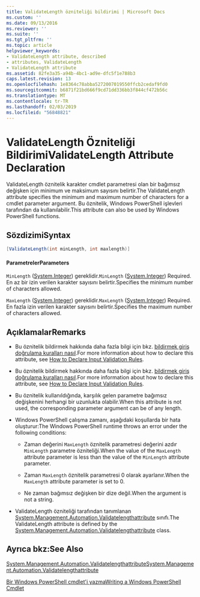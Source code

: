 ```yaml
---
title: ValidateLength özniteliği bildirimi | Microsoft Docs
ms.custom: ''
ms.date: 09/13/2016
ms.reviewer: ''
ms.suite: ''
ms.tgt_pltfrm: ''
ms.topic: article
helpviewer_keywords:
- ValidateLength attribute, described
- attributes, ValidateLength
- ValidateLength attribute
ms.assetid: 82fe3a35-a94b-4bc1-ad9e-dfc5f1e788b3
caps.latest.revision: 13
ms.openlocfilehash: 1e8364c78abba5272007019550ffcb2cedaf9fd0
ms.sourcegitcommit: b6871f21bd666f9cd71dd336bb3f844cf472b56c
ms.translationtype: MT
ms.contentlocale: tr-TR
ms.lasthandoff: 02/03/2019
ms.locfileid: "56848821"
---
```

# <a name="validatelength-attribute-declaration"></a><span data-ttu-id="5c33c-102">ValidateLength Özniteliği Bildirimi</span><span class="sxs-lookup"><span data-stu-id="5c33c-102">ValidateLength Attribute Declaration</span></span>

<span data-ttu-id="5c33c-103">ValidateLength öznitelik karakter cmdlet parametresi olan bir bağımsız değişken için minimum ve maksimum sayısını belirtir.</span><span class="sxs-lookup"><span data-stu-id="5c33c-103">The ValidateLength attribute specifies the minimum and maximum number of characters for a cmdlet parameter argument.</span></span> <span data-ttu-id="5c33c-104">Bu öznitelik, Windows PowerShell işlevleri tarafından da kullanılabilir.</span><span class="sxs-lookup"><span data-stu-id="5c33c-104">This attribute can also be used by Windows PowerShell functions.</span></span>

## <a name="syntax"></a><span data-ttu-id="5c33c-105">Sözdizimi</span><span class="sxs-lookup"><span data-stu-id="5c33c-105">Syntax</span></span>

```csharp
[ValidateLength(int minLength, int maxlength)]
```

#### <a name="parameters"></a><span data-ttu-id="5c33c-106">Parametreler</span><span class="sxs-lookup"><span data-stu-id="5c33c-106">Parameters</span></span>

<span data-ttu-id="5c33c-107">`MinLength` ([System.Integer](/dotnet/api/System.Integer)) gereklidir.</span><span class="sxs-lookup"><span data-stu-id="5c33c-107">`MinLength` ([System.Integer](/dotnet/api/System.Integer)) Required.</span></span> <span data-ttu-id="5c33c-108">En az bir izin verilen karakter sayısını belirtir.</span><span class="sxs-lookup"><span data-stu-id="5c33c-108">Specifies the minimum number of characters allowed.</span></span>

<span data-ttu-id="5c33c-109">`MaxLength` ([System.Integer](/dotnet/api/System.Integer)) gereklidir.</span><span class="sxs-lookup"><span data-stu-id="5c33c-109">`MaxLength` ([System.Integer](/dotnet/api/System.Integer)) Required.</span></span> <span data-ttu-id="5c33c-110">En fazla izin verilen karakter sayısını belirtir.</span><span class="sxs-lookup"><span data-stu-id="5c33c-110">Specifies the maximum number of characters allowed.</span></span>

## <a name="remarks"></a><span data-ttu-id="5c33c-111">Açıklamalar</span><span class="sxs-lookup"><span data-stu-id="5c33c-111">Remarks</span></span>

- <span data-ttu-id="5c33c-112">Bu öznitelik bildirmek hakkında daha fazla bilgi için bkz. [bildirmek giriş doğrulama kuralları nasıl](http://msdn.microsoft.com/en-us/544c2100-62ba-4be4-b2a2-cc0d4e4fc45b).</span><span class="sxs-lookup"><span data-stu-id="5c33c-112">For more information about how to declare this attribute, see [How to Declare Input Validation Rules](http://msdn.microsoft.com/en-us/544c2100-62ba-4be4-b2a2-cc0d4e4fc45b).</span></span>
- <span data-ttu-id="5c33c-113">Bu öznitelik bildirmek hakkında daha fazla bilgi için bkz. [bildirmek giriş doğrulama kuralları nasıl](http://msdn.microsoft.com/en-us/544c2100-62ba-4be4-b2a2-cc0d4e4fc45b).</span><span class="sxs-lookup"><span data-stu-id="5c33c-113">For more information about how to declare this attribute, see [How to Declare Input Validation Rules](http://msdn.microsoft.com/en-us/544c2100-62ba-4be4-b2a2-cc0d4e4fc45b).</span></span>

- <span data-ttu-id="5c33c-114">Bu öznitelik kullanıldığında, karşılık gelen parametre bağımsız değişkenini herhangi bir uzunlukta olabilir.</span><span class="sxs-lookup"><span data-stu-id="5c33c-114">When this attribute is not used, the corresponding parameter argument can be of any length.</span></span>

- <span data-ttu-id="5c33c-115">Windows PowerShell çalışma zamanı, aşağıdaki koşullarda bir hata oluşturur:</span><span class="sxs-lookup"><span data-stu-id="5c33c-115">The Windows PowerShell runtime throws an error under the following conditions:</span></span>

    - <span data-ttu-id="5c33c-116">Zaman değerini `MaxLength` öznitelik parametresi değerini azdır `MinLength` parametre özniteliği.</span><span class="sxs-lookup"><span data-stu-id="5c33c-116">When the value of the `MaxLength` attribute parameter is less than the value of the `MinLength` attribute parameter.</span></span>

    - <span data-ttu-id="5c33c-117">Zaman `MaxLength` öznitelik parametresi 0 olarak ayarlanır.</span><span class="sxs-lookup"><span data-stu-id="5c33c-117">When the `MaxLength` attribute parameter is set to 0.</span></span>

    - <span data-ttu-id="5c33c-118">Ne zaman bağımsız değişken bir dize değil.</span><span class="sxs-lookup"><span data-stu-id="5c33c-118">When the argument is not a string.</span></span>

- <span data-ttu-id="5c33c-119">ValidateLength özniteliği tarafından tanımlanan [System.Management.Automation.Validatelengthattribute](/dotnet/api/System.Management.Automation.ValidateLengthAttribute) sınıfı.</span><span class="sxs-lookup"><span data-stu-id="5c33c-119">The ValidateLength attribute is defined by the [System.Management.Automation.Validatelengthattribute](/dotnet/api/System.Management.Automation.ValidateLengthAttribute) class.</span></span>

## <a name="see-also"></a><span data-ttu-id="5c33c-120">Ayrıca bkz:</span><span class="sxs-lookup"><span data-stu-id="5c33c-120">See Also</span></span>

[<span data-ttu-id="5c33c-121">System.Management.Automation.Validatelengthattribute</span><span class="sxs-lookup"><span data-stu-id="5c33c-121">System.Management.Automation.Validatelengthattribute</span></span>](/dotnet/api/System.Management.Automation.ValidateLengthAttribute)

[<span data-ttu-id="5c33c-122">Bir Windows PowerShell cmdlet'i yazma</span><span class="sxs-lookup"><span data-stu-id="5c33c-122">Writing a Windows PowerShell Cmdlet</span></span>](./writing-a-windows-powershell-cmdlet.md)
